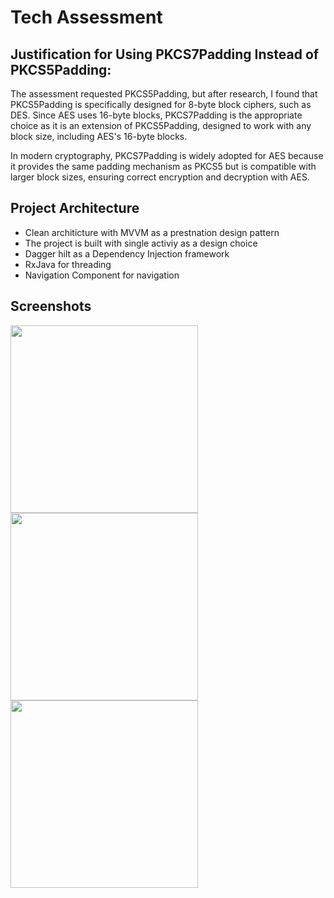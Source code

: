 # Tech Assessment


<h2>Justification for Using PKCS7Padding Instead of PKCS5Padding:</h2>

The assessment requested PKCS5Padding, but after research, I found that PKCS5Padding is specifically designed for 8-byte block ciphers, such as DES.
Since AES uses 16-byte blocks, PKCS7Padding is the appropriate choice as it is an extension of PKCS5Padding, designed to work with any block size, including AES's 16-byte blocks.

In modern cryptography, PKCS7Padding is widely adopted for AES because it provides the same padding mechanism as PKCS5 but is compatible with larger block sizes, ensuring correct encryption and decryption with AES.

<h2>Project Architecture</h2>

* Clean architicture with MVVM as a prestnation design pattern 
* The project is built with single activiy as a design choice 
* Dagger hilt as a Dependency Injection framework
* RxJava for threading
* Navigation Component for navigation

<h2>Screenshots</h2>

<img src="https://i.imgur.com/GenpNFi.png" width="300">
<img src="https://i.imgur.com/4wv8h8l.png" width="300">
<img src="https://i.imgur.com/ZhGVIPq.png" width="300">
